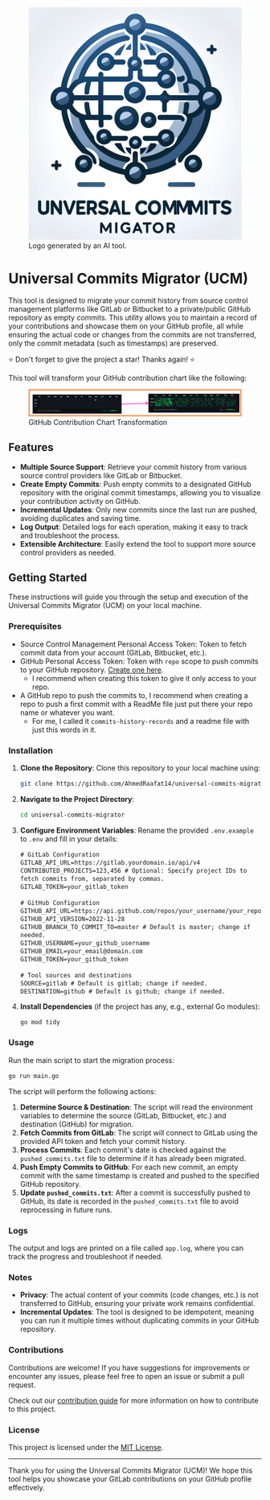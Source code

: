 <link rel="stylesheet" href="docs/assets/style.css" />

<figure>
  <img class="thumbnail" src="docs/assets/logo.jpg" alt="Universal Commits Migrator (UCM)">
  <figcaption class="image-caption">Logo generated by an AI tool.</figcaption>
</figure>

# Universal Commits Migrator (UCM)

This tool is designed to migrate your commit history from source control management platforms like GitLab or Bitbucket to a private/public GitHub repository as empty commits. This utility allows you to maintain a record of your contributions and showcase them on your GitHub profile, all while ensuring the actual code or changes from the commits are not transferred, only the commit metadata (such as timestamps) are preserved.

⭐ Don't forget to give the project a star! Thanks again! ⭐

This tool will transform your GitHub contribution chart like the following:

<figure>
  <img class="image" src="docs/assets/github-contribution-changes.png">
  <figcaption class="image-caption">GitHub Contribution Chart Transformation</figcaption>
</figure>

## Features

- **Multiple Source Support**: Retrieve your commit history from various source control providers like GitLab or Bitbucket.
- **Create Empty Commits**: Push empty commits to a designated GitHub repository with the original commit timestamps, allowing you to visualize your contribution activity on GitHub.
- **Incremental Updates**: Only new commits since the last run are pushed, avoiding duplicates and saving time.
- **Log Output**: Detailed logs for each operation, making it easy to track and troubleshoot the process.
- **Extensible Architecture**: Easily extend the tool to support more source control providers as needed.

## Getting Started

These instructions will guide you through the setup and execution of the Universal Commits Migrator (UCM) on your local machine.

### Prerequisites

- Source Control Management Personal Access Token: Token to fetch commit data from your account (GitLab, Bitbucket, etc.).
- GitHub Personal Access Token: Token with `repo` scope to push commits to your GitHub repository. [Create one here](https://github.com/settings/tokens).
  - I recommend when creating this token to give it only access to your repo.
- A GitHub repo to push the commits to, I recommend when creating a repo to push a first commit with a ReadMe file just put there your repo name or whatever you want.
  - For me, I called it `commits-history-records` and a readme file with just this words in it.

### Installation

1. **Clone the Repository**: Clone this repository to your local machine using:

   ```bash
   git clone https://github.com/AhmedRaafat14/universal-commits-migrator.git
   ```

2. **Navigate to the Project Directory**:

   ```bash
   cd universal-commits-migrator
   ```

3. **Configure Environment Variables**: Rename the provided `.env.example` to `.env` and fill in your details:

   ```plaintext
   # GitLab Configuration
   GITLAB_API_URL=https://gitlab.yourdomain.io/api/v4
   CONTRIBUTED_PROJECTS=123,456 # Optional: Specify project IDs to fetch commits from, separated by commas.
   GITLAB_TOKEN=your_gitlab_token

   # GitHub Configuration
   GITHUB_API_URL=https://api.github.com/repos/your_username/your_repo
   GITHUB_API_VERSION=2022-11-28
   GITHUB_BRANCH_TO_COMMIT_TO=master # Default is master; change if needed.
   GITHUB_USERNAME=your_github_username
   GITHUB_EMAIL=your_email@domain.com
   GITHUB_TOKEN=your_github_token
   
   # Tool sources and destinations
   SOURCE=gitlab # Default is gitlab; change if needed.
   DESTINATION=github # Default is github; change if needed.
   ```

4. **Install Dependencies** (if the project has any, e.g., external Go modules):

   ```bash
   go mod tidy
   ```

### Usage

Run the main script to start the migration process:

```bash
go run main.go
```

The script will perform the following actions:

1. **Determine Source & Destination**: The script will read the environment variables to determine the source (GitLab, Bitbucket, etc.) and destination (GitHub) for migration.
2. **Fetch Commits from GitLab**: The script will connect to GitLab using the provided API token and fetch your commit history.
3. **Process Commits**: Each commit's date is checked against the `pushed_commits.txt` file to determine if it has already been migrated.
4. **Push Empty Commits to GitHub**: For each new commit, an empty commit with the same timestamp is created and pushed to the specified GitHub repository.
5. **Update `pushed_commits.txt`**: After a commit is successfully pushed to GitHub, its date is recorded in the `pushed_commits.txt` file to avoid reprocessing in future runs.

### Logs

The output and logs are printed on a file called `app.log`, where you can track the progress and troubleshoot if needed.

### Notes

- **Privacy**: The actual content of your commits (code changes, etc.) is not transferred to GitHub, ensuring your private work remains confidential.
- **Incremental Updates**: The tool is designed to be idempotent, meaning you can run it multiple times without duplicating commits in your GitHub repository.

### Contributions

Contributions are welcome! If you have suggestions for improvements or encounter any issues, please feel free to open an issue or submit a pull request.

Check out our [contribution guide](contribution.md) for more information on how to contribute to this project.

### License

This project is licensed under the [MIT License](LICENSE.md).

---

Thank you for using the Universal Commits Migrator (UCM)! We hope this tool helps you showcase your GitLab contributions on your GitHub profile effectively.